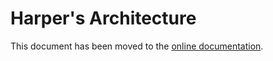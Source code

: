 # Harper's Architecture

This document has been moved to the [online documentation](https://writewithharper.com/docs/contributors/architecture).
